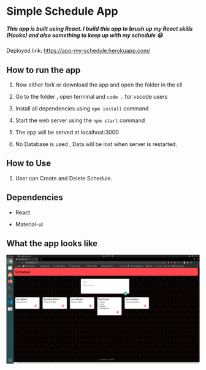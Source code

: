 # Simple Schedule App 

##### This app is built using React. I build this app to brush up my **React** skills (**Hooks**) and also something to keep up with my schedule :smiley: 

Deployed link: https://app-my-schedule.herokuapp.com/

## How to run the app

1.  Now either fork or download the app and open the folder in the cli

2.  Go to the folder , open terminal and `code .` for vscode users

3.  Install all dependencies using `npm install` command

4.  Start the web server using the `npm start` command

5.  The app will be served at localhost:3000

6.  No Database is used , Data will be lost when server is restarted.

## How to Use

1. User can Create and Delete Schedule.

## Dependencies

- React

- Material-ui

## What the app looks like

![alt text](https://github.com/Flux99/Schedule-React-App/blob/master/Screenshot/Screenshot.png?raw=true)
